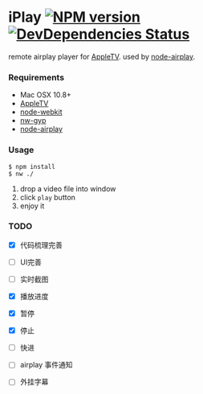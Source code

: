 iPlay [![NPM version](https://badge.fury.io/js/iplay.svg)](http://badge.fury.io/js/iplay) [![DevDependencies Status](https://david-dm.org/zfkun/node-airplay/dev-status.png)](https://david-dm.org/zfkun/node-airplay#info=devDependencies)
=================

remote airplay player for [AppleTV](http://www.apple.com/appletv/).
used by [node-airplay](https://github.com/zfkun/node-airplay).

### Requirements

* Mac OSX 10.8+
* [AppleTV](http://www.apple.com/appletv/)
* [node-webkit](https://github.com/rogerwang/node-webkit)
* [nw-gyp](https://github.com/rogerwang/nw-gyp)
* [node-airplay](https://github.com/zfkun/node-airplay)


### Usage

	$ npm install
	$ nw ./
	
1. drop a video file into window
2. click `play` button
3. enjoy it


### TODO

+ [x] 代码梳理完善
+ [ ] UI完善
+ [ ] 实时截图
+ [x] 播放进度
+ [x] 暂停
+ [x] 停止
+ [ ] 快进
+ [ ] airplay 事件通知
+ [ ] 外挂字幕



